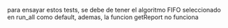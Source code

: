 para ensayar estos tests, se debe de tener el algoritmo FIFO seleccionado en run_all como default, ademas, la funcion getReport no funciona
